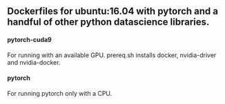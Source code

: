 ## Dockerfiles for ubuntu:16.04 with pytorch and a handful of other python datascience libraries.

#### pytorch-cuda9
For running with an available GPU. prereq.sh installs docker, nvidia-driver and nvidia-docker.

#### pytorch
For running pytorch only with a CPU.


